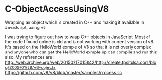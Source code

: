 # C-ObjectAccessUsingV8
Wrapping an object which is created in C++ and making it available in JavaScript, using v8

I was trying to figure out how to wrap C++ objects in JavaScript. Most of the code I found online is old and is not working with current version of  v8. It's based on the HelloWorld exmple of V8 so that it is not overly complex and anyone who can get the HelloWorld exmple up can compile and run this also. 
My references are : 
http://web.archive.org/web/20150217015842/http://create.tpsitulsa.com/blog/2009/01/29/v8-objects
https://github.com/v8/v8/blob/master/samples/process.cc
